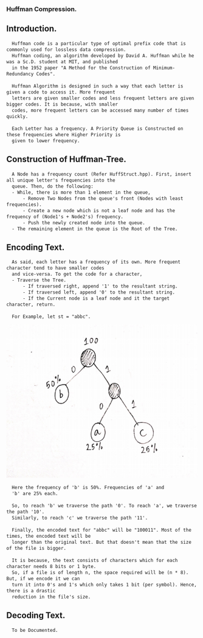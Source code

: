 ### Huffman Compression.

## Introduction.
      Huffman code is a particular type of optimal prefix code that is commonly used for lossless data compression.
      Huffman coding, an algorithm developed by David A. Huffman while he was a Sc.D. student at MIT, and published
      in the 1952 paper "A Method for the Construction of Minimum-Redundancy Codes".

      Huffman Algorithm is designed in such a way that each letter is given a code to access it. More frequent 
      letters are given smaller codes and less frequent letters are given bigger codes. It is because, with smaller
      codes, more frequent letters can be accessed many number of times quickly.
      
      Each Letter has a frequency. A Priority Queue is Constructed on these frequencies where Higher Priority is
      given to lower frequency.

## Construction of Huffman-Tree.
      A Node has a frequency count (Refer HuffStruct.hpp). First, insert all unique letter's frequencies into the
      queue. Then, do the following:
      - While, there is more than 1 element in the queue,
          - Remove Two Nodes from the queue's front (Nodes with least frequencies).
          - Create a new node which is not a leaf node and has the frequency of (Node1's + Node2's) frequency.
          - Push the newly created node into the queue.
      - The remaining element in the queue is the Root of the Tree.
      
## Encoding Text.
      As said, each letter has a frequency of its own. More frequent character tend to have smaller codes
      and vice-versa. To get the code for a character, 
      - Traverse the Tree.
          - If traversed right, append '1' to the resultant string.
          - If traversed left, append '0' to the resultant string.
          - If the Current node is a leaf node and it the target character, return.
      
      For Example, let st = "abbc".
![Tree](https://github.com/manosriram/Huffman-Coding/blob/master/Static/Tree.PNG)      

      Here the frequency of 'b' is 50%. Frequencies of 'a' and
      'b' are 25% each.
      
      So, to reach 'b' we traverse the path '0'. To reach 'a', we traverse the path '10'.
      Similarly, to reach 'c' we traverse the path '11'.
      
      Finally, the encoded text for "abbc" will be "100011". Most of the times, the encoded text will be
      longer than the original text. But that doesn't mean that the size of the file is bigger.
      
      It is because, the text consists of characters which for each character needs 8 bits or 1 byte.
      So, if a file is of length n, the space required will be (n * 8). But, if we encode it we can
      turn it into 0's and 1's which only takes 1 bit (per symbol). Hence, there is a drastic 
      reduction in the file's size.

## Decoding Text.
      To be Documented.
